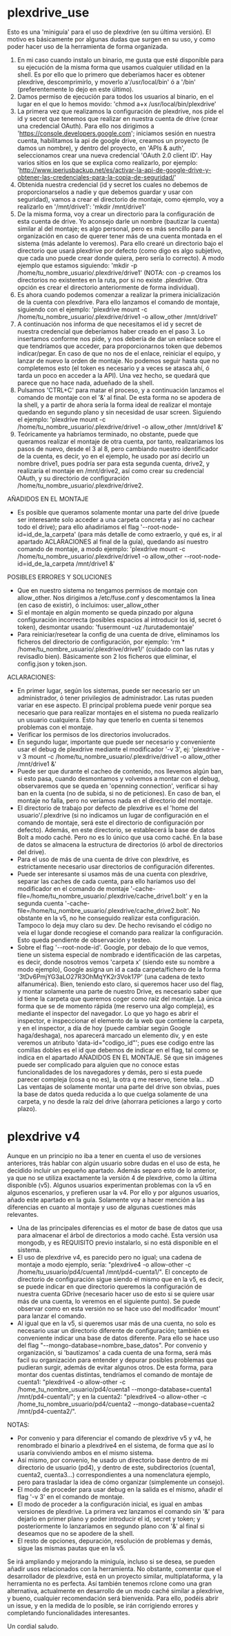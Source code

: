 # plexdrive_use
Esto es una 'miniguía' para el uso de plexdrive (en su última versión). El motivo es básicamente por algunas dudas que surgen en su uso, y como poder hacer uso de la herramienta de forma organizada.

1. En mi caso cuando instalo un binario, me gusta que esté disponible para su ejecución de la misma forma que usamos cualquier utilidad en la shell. Es por ello que lo primero que deberíamos hacer es obtener plexdrive, descomprimirlo, y moverlo a'/usr/local/bin' ó a '/bin' (preferentemente lo dejo en este último).
2. Damos permiso de ejecución para todos los usuarios al binario, en el lugar en el que lo hemos movido: 'chmod a+x 
/usr/local/bin/plexdrive'
3. La primera vez que realizamos la configuración de plexdrive, nos pide el id y secret que tenemos que realizar en nuestra cuenta de drive (crear una credencial OAuth). Para ello nos dirigimos a 'https://console.developers.google.com'; iniciamos sesión en nuestra cuenta, habilitamos la api de google drive, creamos un proyecto (le damos un nombre), y dentro del proyecto, en 'APIs & auth', seleccionamos crear una nueva credencial 'OAuth 2.0 client ID'. Hay varios sitios en los que se explica como realizarlo, por ejemplo: 'http://www.iperiusbackup.net/es/activar-la-api-de-google-drive-y-obtener-las-credenciales-para-la-copia-de-seguridad/'
4. Obtenida nuestra credencial (id y secret los cuales no debemos de proporcionarselos a nadie y que debemos guardar y usar con seguridad), vamos a crear el directorio de montaje, como ejemplo, voy a realizarlo en '/mnt/drive1': 'mkdir /mnt/drive1'
5. De la misma forma, voy a crear un directorio para la configuración de esta cuenta de drive. Yo aconsejo darle un nombre (bautizar la cuenta) similar al del montaje; es algo personal, pero es más sencillo para la organización en caso de querer tener más de una cuenta montada en el sistema (más adelante lo veremos). Para ello crearé un directorio bajo el directorio que usará plexdrive por defecto (como digo es algo subjetivo, que cada uno puede crear donde quiera, pero sería lo correcto). A modo ejemplo que estamos siguiendo: 'mkdir -p /home/tu_nombre_usuario/.plexdrive/drive1' (NOTA: con -p creamos los directorios no existentes en la ruta, por si no existe .plexdrive. Otra opción es crear el directorio anteriormente de forma individual).
6. Es ahora cuando podemos comenzar a realizar la primera inicialización de la cuenta con plexdrive. Para ello lanzamos el comando de montaje, siguiendo con el ejemplo: 'plexdrive mount -c /home/tu_nombre_usuario/.plexdrive/drive1 -o allow_other /mnt/drive1'
7. A continuación nos informa de que necesitamos el id y secret de nuestra credencial que deberíamos haber creado en el paso 3. Lo insertamos conforme nos pide, y nos debería de dar un enlace sobre el que tendríamos que acceder, para proporcionarnos token que debemos indicar/pegar. En caso de que no nos de el enlace, reiniciar el equipo, y lanzar de nuevo la orden de montaje. No podemos seguir hasta que no completemos esto (el token es necesario y a veces se atasca ahí, ó tarda un poco en acceder a la API). Una vez hecho, se quedará que parece que no hace nada, adueñado de la shell.
8. Pulsamos 'CTRL+C' para matar el proceso, y a continuación lanzamos el comando de montaje con el '&' al final. De esta forma no se apodera de la shell, y a partir de ahora sería la forma ideal de realizar el montaje quedando en segundo plano y sin necesidad de usar screen. Siguiendo el ejemplo: 'plexdrive mount -c /home/tu_nombre_usuario/.plexdrive/drive1 -o allow_other /mnt/drive1 &'
9. Teóricamente ya habríamos terminado, no obstante, puede que queramos realizar el montaje de otra cuenta, por tanto, realizaríamos los pasos de nuevo, desde el 3 al 8, pero cambiando nuestro identificador de la cuenta, es decir, yo en el ejemplo, he usado por así decirlo un nombre drive1, pues podría ser para esta segunda cuenta, drive2, y realizaría el montaje en /mnt/drive2, así como crear su credencial OAuth, y su directorio de configuración /home/tu_nombre_usuario/.plexdrive/drive2.

AÑADIDOS EN EL MONTAJE

- Es posible que queramos solamente montar una parte del drive (puede ser interesante solo acceder a una carpeta concreta y así no cachear todo el drive); para ello añadiríamos el flag '--root-node-id=id_de_la_carpeta' (para más detalle de como extraerlo, y qué es, ir al apartado ACLARACIONES al final de la guía), quedando así nuestro comando de montaje, a modo ejemplo: 'plexdrive mount -c /home/tu_nombre_usuario/.plexdrive/drive1 -o allow_other --root-node-id=id_de_la_carpeta /mnt/drive1 &'

POSIBLES ERRORES Y SOLUCIONES

- Que en nuestro sistema no tengamos permisos de montaje con allow_other. Nos dirigimos a /etc/fuse.conf y descomentamos la linea (en caso de existir), ó incluimos: user_allow_other 
- Si el montaje en algún momento se queda pinzado por alguna configuración incorrecta (posibles espacios al introducir los id, secret ó token), desmontar usando: 'fusermount -uz /turutademontaje'
- Para reiniciar/resetear la config de una cuenta de drive, eliminamos los ficheros del directorio de configuración, por ejemplo: 'rm * /home/tu_nombre_usuario/.plexdrive/drive1/' (cuidado con las rutas y revisadlo bien). Básicamente son 2 los ficheros que eliminar, el config.json y token.json.

ACLARACIONES:

- En primer lugar, según los sistemas, puede ser necesario ser un administrador, ó tener privilegios de administrador. Las rutas pueden variar en ese aspecto. El principal problema puede venir porque sea necesario que para realizar montajes en el sistema no pueda realizarlo un usuario cualquiera. Esto hay que tenerlo en cuenta si tenemos problemas con el montaje.
- Verificar los permisos de los directorios involucrados.
- En segundo lugar, importante que puede ser necesario y conveniente usar el debug de plexdrive mediante el modificador '-v 3', ej: 'plexdrive -v 3 mount -c /home/tu_nombre_usuario/.plexdrive/drive1 -o allow_other /mnt/drive1 &'
- Puede ser que durante el cacheo de contenido, nos llevemos algún ban, si esto pasa, cuando desmontamos y volvemos a montar con el debug, observaremos que se queda en 'openning connection', verificar si hay ban en la cuenta (no de subida, si no de peticiones). En caso de ban, el montaje no falla, pero no veríamos nada en el directorio del montaje.
- El directorio de trabajo por defecto de plexdrive es el 'home del usuario'/.plexdrive (si no indicamos un lugar de configuración en el comando de montaje, será este el directorio de configuración por defecto). Además, en este directorio, se establecerá la base de datos Bolt a modo caché. Pero no es lo único que usa como caché. En la base de datos se almacena la estructura de directorios (ó arbol de directorios del drive).
- Para el uso de más de una cuenta de drive con plexdrive, es estrictamente necesario usar directorios de configuración diferentes. 
- Puede ser interesante si usamos más de una cuenta con plexdrive, separar las caches de cada cuenta, para ello haríamos uso del modificador en el comando de montaje '-cache-file=/home/tu_nombre_usuario/.plexdrive/cache_drive1.bolt'  y en la segunda cuenta '-cache-file=/home/tu_nombre_usuario/.plexdrive/cache_drive2.bolt'. No obstante en la v5, no he conseguido realizar esta configuración. Tampoco lo deja muy claro su dev. De hecho revisando el código no veía el lugar donde recogiese el comando para realizar la configuración. Esto queda pendiente de observación y testeo.
- Sobre el flag '--root-node-id'. Google, por debajo de lo que vemos, tiene un sistema especial de nombrado e identificación de las carpetas, es decir, donde nosotros vemos 'carpeta x' (siendo este su nombre a modo ejemplo), Google asigna un id a cada carpeta/fichero de la forma '3tDv6PmjYG3aLO27R3OhMqYK2r3Vok17P' (una cadena de texto alfanumérica). Bien, teniendo esto claro, si queremos hacer uso del flag, y montar solamente una parte de nuestro Drive, es necesario saber que id tiene la carpeta que queremos coger como raíz del montaje. La única forma que se de momento rápida (me reservo una algo compleja), es mediante el inspector del navegador. Lo que yo hago es abrir el inspector, e inspeccionar el elemento de la web que contiene la carpeta, y en el inspector, a día de hoy (puede cambiar según Google haga/deshaga), nos aparecerá marcado un elemento div, y en este veremos un atributo 'data-id="codigo_id"'; pues ese codigo entre las comillas dobles es el id que debemos de indicar en el flag, tal como se indica en el apartado AÑADIDOS EN EL MONTAJE. Sé que sin imágenes puede ser complicado para alguien que no conoce estas funcionalidades de los navegadores y demás, pero si esta puede parecer compleja (cosa q no es), la otra q me reservo, tiene tela... xD Las ventajas de solamente montar una parte del drive son obvias, pues la base de datos queda reducida a lo que cuelga solamente de una carpeta, y no desde la raíz del drive (ahorrara peticiones a largo y corto plazo).

# plexdrive v4
Aunque en un principio no iba a tener en cuenta el uso de versiones anteriores, trás hablar con algún usuario sobre dudas en el uso de esta, he decidido incluir un pequeño apartado. Además separo esto de lo anterior, ya que no se utiliza exactamente la versión 4 de plexdrive, como la última disponible (v5). Algunos usuarios experimentan problemas con la v5 en algunos escenarios, y prefieren usar la v4. Por ello y por algunos usuarios, añado este apartado en la guía. Solamente voy a hacer mención a las diferencias en cuanto al montaje y uso de algunas cuestiones más relevantes.

- Una de las principales diferencias es el motor de base de datos que usa para almacenar el árbol de directorios a modo caché. Esta versión usa mongodb, y es REQUISITO previo instalarlo, si no está disponible en el sistema.
- El uso de plexdrive v4, es parecido pero no igual; una cadena de montaje a modo ejemplo, sería: "plexdrive4 -o allow-other -c /home/tu_usuario/pd4/cuenta1 /mnt/pd4-cuenta1/". El concepto de directorio de configuración sigue siendo el mismo que en la v5, es decir, se puede indicar en que directorio queremos la configuración de nuestra cuenta GDrive (necesario hacer uso de esto si se quiere usar más de una cuenta, lo veremos en el siguiente punto). Se puede observar como en esta versión no se hace uso del modificador 'mount' para lanzar el comando.
- Al igual que en la v5, si queremos usar más de una cuenta, no solo es necesario usar un directorio diferente de configuración; también es conveniente indicar una base de datos diferente. Para ello se hace uso del flag "--mongo-database=nombre_base_datos". Por convenio y organización, si 'bautizamos' a cada cuenta de una forma, será más facil su organización para entender y depurar posibles problemas que pudieran surgir, además de evitar algunos otros. De esta forma, para montar dos cuentas distintas, tendríamos el comando de montaje de cuenta1: "plexdrive4 -o allow-other -c /home_tu_nombre_usuario/pd4/cuenta1 --mongo-database=cuenta1 /mnt/pd4-cuenta1/"; y en la cuenta2: "plexdrive4 -o allow-other -c /home_tu_nombre_usuario/pd4/cuenta2 --mongo-database=cuenta2 /mnt/pd4-cuenta2/".

NOTAS:

- Por convenio y para diferenciar el comando de plexdrive v5 y v4, he renombrado el binario a plexdrive4 en el sistema, de forma que así lo usaría conviviendo ambos en el mismo sistema.
- Así mismo, por convenio, he usado un directorio base dentro de mi directorio de usuario (pd4), y dentro de este, subdirectorios (cuenta1, cuenta2, cuenta3...) correspondientes a una nomenclatura ejemplo, pero para trasladar la idea de cómo organizar (simplemente un consejo).
- El modo de proceder para usar debug en la salida es el mismo, añadir el flag '-v 3' en el comando de montaje.
- El modo de proceder a la configuración inicial, es igual en ambas versiones de plexdrive. La primera vez lanzamos el comando sin '&' para dejarlo en primer plano y poder introducir el id, secret y token; y posteriormente lo lanzaríamos en segundo plano con '&' al final si deseamos que no se apodere de la shell.
- El resto de opciones, depuración, resolución de problemas y demás, sigue las mismas pautas que en la v5.



Se irá ampliando y mejorando la miniguía, incluso si se desea, se pueden añadir usos relacionados con la herramienta. No obstante, comentar que el desarrollador de plexdrive, está en un proyecto similar, multiplataforma, y la herramienta no es perfecta. Así también tenemos rclone como una gran alternativa, actualmente en desarrollo de un modo caché similar a plexdrive, y bueno, cualquier recomendación será bienvenida. Para ello, podéis abrir un issue, y en la medida de lo posible, se irán corrigiendo errores y completando funcionalidades interesantes.

Un cordial saludo. 



